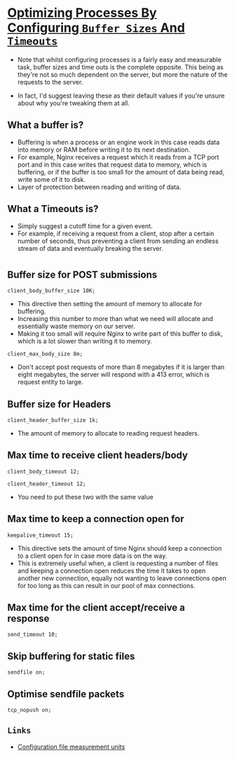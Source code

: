 # [Optimizing Processes By Configuring `Buffer Sizes` And `Timeouts`](../Code/10%2BBuffers%2B%26%2BTimeouts.conf)


-  Note that whilst configuring processes is a fairly easy and measurable task, buffer sizes and time outs is the complete opposite. This being as they're not so much dependent on the server, but more the nature of the requests to the server.

- In fact, I'd suggest leaving these as their default values if you're unsure about why you're tweaking them at all.

## What a buffer is?
- Buffering is when a process or an engine work in this case reads data into memory or RAM before writing it to its next destination.
- For example, Nginx receives a request which it reads from a TCP port port and in this case writes that request data to memory, which is buffering, or if the buffer is too small for the amount of data being read, write some of it to disk.
- Layer of protection between reading and writing of data.

## What a Timeouts is?
- Simply suggest a cutoff time for a given event.
- For example, if receiving a request from a client, stop after a certain number of seconds, thus preventing a client from sending an endless stream of data and eventually breaking the server.

# 


## Buffer size for POST submissions

```
client_body_buffer_size 10K;
```
- This directive then setting the amount of memory to allocate for buffering.
- Increasing this number to more than what we need will allocate and essentially waste memory on our server.
- Making it too small will require Nginx to write part of this buffer to disk, which is a lot slower than writing it to memory.

```
client_max_body_size 8m;  
```
- Don't accept post requests of more than 8 megabytes if it is larger than eight megabytes, the server will respond with a 413 error, which is request entity to large.


## Buffer size for Headers
```
client_header_buffer_size 1k;
````
- The amount of memory to allocate to reading request headers.


## Max time to receive client headers/body
```
client_body_timeout 12;
```
```
client_header_timeout 12;
``` 
- You need to put these two with the same value


  
## Max time to keep a connection open for
```
keepalive_timeout 15;
```
- This directive sets the amount of time Nginx should keep a connection to a client open for in case more data is on the way.
- This is extremely useful when, a client is requesting a number of files and keeping a connection open reduces the time it takes to open another new connection, equally not wanting to leave connections open for too long as this can result in our pool of max connections.

## Max time for the client accept/receive a response
```
send_timeout 10;
```

## Skip buffering for static files
```
sendfile on;
```

## Optimise sendfile packets
```
tcp_nopush on;
```


## `Links`
- [Configuration file measurement units](http://nginx.org/en/docs/syntax.html)
